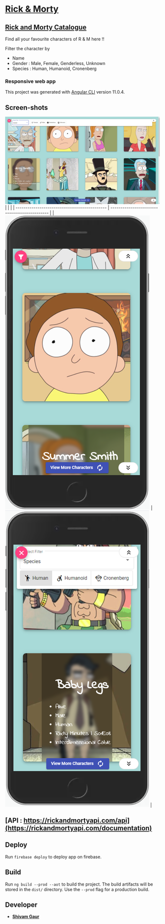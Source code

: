 # [**Rick & Morty**](https://rickmorty-shivam.web.app/)
## [**Rick and Morty Catalogue**](https://rickmorty-shivam.web.app/)
Find all your favourite characters of R & M here !!

Filter the character by
- Name
- Gender : Male, Female, Genderless, Unknown
- Species  : Human, Humanoid, Cronenberg

### Responsive web app

This project was generated with [Angular CLI](https://github.com/angular/angular-cli) version 11.0.4.
## Screen-shots
![Image 1](src/assets/screenshots/one.png) 
|                                                |                                                |
| ---------------------------------------------- | ---------------------------------------------- |
| ![Image 1](src/assets/screenshots/mobile1.png) | ![Image 1](src/assets/screenshots/mobile2.png) |

## [**API** :  https://rickandmortyapi.com/api](https://rickandmortyapi.com/documentation)

## Deploy 

Run `firebase deploy` to deploy app on firebase.
## Build

Run `ng build --prod --aot` to build the project. The build artifacts will be stored in the `dist/` directory. Use the `--prod` flag for a production build.


## Developer
- [**Shivam Gaur**](https://github.com/shivam101gaur/My-Profile#readme)
